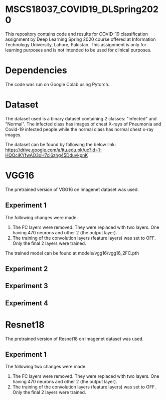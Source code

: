# MSCS18037_COVID19_DLSpring2020
This repository contains code and results for COVID-19 classification assignment by Deep Learning Spring 2020 course offered at Information Technology University, Lahore, Pakistan. This assignment is only for learning purposes and is not intended to be used for clinical purposes.

# Dependencies
The code was run on Google Colab using Pytorch.

# Dataset
The dataset used is a binary dataset containing 2 classes: "Infected" and "Normal". The infected class has images of chest X-rays of Pneumonia and Covid-19 infected people while the normal class has normal chest x-ray images.

The dataset can be found by following the below link:
https://drive.google.com/a/itu.edu.pk/uc?id=1-HQQciKYfwAO3oH7ci6zhg45DduvkpnK

# VGG16
The pretrained version of VGG16 on Imagenet dataset was used.

## Experiment 1
The following changes were made:
  1. The FC layers were removed. They were replaced with two layers. One having 470 neurons and other 2 (the output layer).
  2. The training of the convolution layers (feature layers) was set to OFF. Only the final 2 layers were trained.
  
  The trained model can be found at models/vgg16/vgg16_2FC.pth

## Experiment 2

## Experiment 3

## Experiment 4

# Resnet18
The pretrained version of Resnet18 on Imagenet dataset was used.

## Experiment 1
The following two changes were made:
  1. The FC layers were removed. They were replaced with two layers. One having 470 neurons and other 2 (the output layer).
  2. The training of the convolution layers (feature layers) was set to OFF. Only the final 2 layers were trained.

